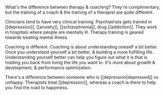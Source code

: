 What's the difference between therapy & coaching? They're complimentary, but the training of a coach & the training of a therapist are quite different.

Clinicians tend to have very clinical training. Psychiatrists gets trained in [[depression]], [[anxiety]], [[schizophrenia]], drug [[addiction]]. They work in hospitals where people are mentally ill. Therapy training is geared towards treating mental illness.

Coaching is different. Coaching is about understanding oneself a bit better. Once you understand yourself a bit better, & building a more fulfilling life. Understanding yourself better can help you figure out what it is that is holding you back from living the life you want to. It's more about growth & development, & performance optimization.

There's a difference between someone who is [[depression|depressed]] vs unhappy. Therapists treat [[depression]], whereas a coach is there to help you find the road to happiness.